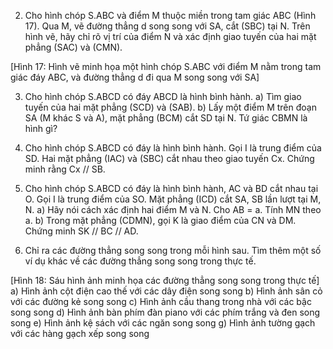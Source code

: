 2. Cho hình chóp S.ABC và điểm M thuộc miền trong tam giác ABC (Hình 17). Qua M, vẽ đường thẳng d song song với SA, cắt (SBC) tại N. Trên hình vẽ, hãy chỉ rõ vị trí của điểm N và xác định giao tuyến của hai mặt phẳng (SAC) và (CMN).

[Hình 17: Hình vẽ minh họa một hình chóp S.ABC với điểm M nằm trong tam giác đáy ABC, và đường thẳng d đi qua M song song với SA]

3. Cho hình chóp S.ABCD có đáy ABCD là hình bình hành.
a) Tìm giao tuyến của hai mặt phẳng (SCD) và (SAB).
b) Lấy một điểm M trên đoạn SA (M khác S và A), mặt phẳng (BCM) cắt SD tại N. Tứ giác CBMN là hình gì?

4. Cho hình chóp S.ABCD có đáy là hình bình hành. Gọi I là trung điểm của SD. Hai mặt phẳng (IAC) và (SBC) cắt nhau theo giao tuyến Cx. Chứng minh rằng Cx // SB.

5. Cho hình chóp S.ABCD có đáy là hình bình hành, AC và BD cắt nhau tại O. Gọi I là trung điểm của SO. Mặt phẳng (ICD) cắt SA, SB lần lượt tại M, N.
a) Hãy nói cách xác định hai điểm M và N. Cho AB = a. Tính MN theo a.
b) Trong mặt phẳng (CDMN), gọi K là giao điểm của CN và DM. Chứng minh SK // BC // AD.

6. Chỉ ra các đường thẳng song song trong mỗi hình sau. Tìm thêm một số ví dụ khác về các đường thẳng song song trong thực tế.

[Hình 18: Sáu hình ảnh minh họa các đường thẳng song song trong thực tế]
a) Hình ảnh cột điện cao thế với các dây điện song song
b) Hình ảnh sân cỏ với các đường kẻ song song
c) Hình ảnh cầu thang trong nhà với các bậc song song
d) Hình ảnh bàn phím đàn piano với các phím trắng và đen song song
e) Hình ảnh kệ sách với các ngăn song song
g) Hình ảnh tường gạch với các hàng gạch xếp song song